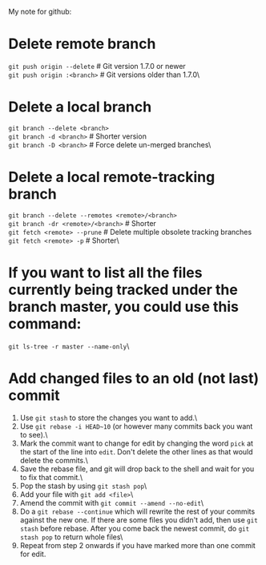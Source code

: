My note for github:
# Delete remote branch
`git push origin --delete` <branch> # Git version 1.7.0 or newer\
`git push origin :<branch>` # Git versions older than 1.7.0\

# Delete a local branch
`git branch --delete <branch>`\
`git branch -d <branch>` # Shorter version\
`git branch -D <branch>` # Force delete un-merged branches\

# Delete a local remote-tracking branch
`git branch --delete --remotes <remote>/<branch>`\
`git branch -dr <remote>/<branch>` # Shorter\
`git fetch <remote> --prune` # Delete multiple obsolete tracking branches\
`git fetch <remote> -p` # Shorter\

# If you want to list all the files currently being tracked under the branch master, you could use this command:
`git ls-tree -r master --name-only`\


# Add changed files to an old (not last) commit
1. Use `git stash` to store the changes you want to add.\
2. Use `git rebase -i HEAD~10` (or however many commits back you want to see).\
3. Mark the commit want to change for edit by changing the word `pick` at the start of the line into `edit`. Don't delete the other lines as that would delete the commits.\
4. Save the rebase file, and git will drop back to the shell and wait for you to fix that commit.\
5. Pop the stash by using `git stash pop`\
6. Add your file with `git add <file>`\
7. Amend the commit with `git commit --amend --no-edit`\
8. Do a `git rebase --continue` which will rewrite the rest of your commits against the new one. If there are some files you didn't add, then use `git stash` before rebase. After you come back the newest commit, do `git stash pop` to return whole files\
9. Repeat from step 2 onwards if you have marked more than one commit for edit.
